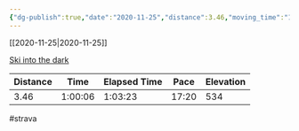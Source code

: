 ```yaml
---
{"dg-publish":true,"date":"2020-11-25","distance":3.46,"moving_time":"1:00:06","elapsed_time":"1:03:23","pace":"17:20","total_elevation_gain":534,"url":"https://www.strava.com/activities/4399615452","permalink":"/01-personal/strava/2020-11-25-ski-into-the-dark/","dgPassFrontmatter":true}
---
```



[[2020-11-25\|2020-11-25]]

[Ski into the dark](https://www.strava.com/activities/4399615452)

| Distance | Time    | Elapsed Time | Pace  | Elevation |
| -------- | ------- | ------------ | ----- | --------- |
| 3.46     | 1:00:06 | 1:03:23      | 17:20 | 534       |




#strava
